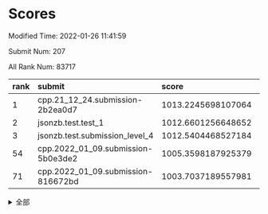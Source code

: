 # Scores

Modified Time: 2022-01-26 11:41:59

Submit Num: 207

All Rank Num: 83717

| rank |               submit               |       score        |       sigma        | pk_num |
| :--- | :--------------------------------- | :----------------- | :----------------- | :----- |
| 1    | cpp.21_12_24.submission-2b2ea0d7   | 1013.2245698107064 | 0.8239097529193365 | 1616   |
| 2    | jsonzb.test.test_1                 | 1012.6601256648652 | 0.8216447266536574 | 1619   |
| 3    | jsonzb.test.submission_level_4     | 1012.5404468527184 | 0.7990165674250123 | 1616   |
| 54   | cpp.2022_01_09.submission-5b0e3de2 | 1005.3598187925379 | 0.7158461853043089 | 1619   |
| 71   | cpp.2022_01_09.submission-816672bd | 1003.7037189557981 | 0.7209109301583065 | 1621   |


<details>
<summary>全部</summary>

| rank |                 submit                 |       score        |       sigma        | pk_num |
| :--- | :------------------------------------- | :----------------- | :----------------- | :----- |
| 1    | cpp.21_12_24.submission-2b2ea0d7       | 1013.2245698107064 | 0.8239097529193365 | 1616   |
| 2    | jsonzb.test.test_1                     | 1012.6601256648652 | 0.8216447266536574 | 1619   |
| 3    | jsonzb.test.submission_level_4         | 1012.5404468527184 | 0.7990165674250123 | 1616   |
| 4    | gobigger.level_3.submission_level_3_22 | 1011.2038917184778 | 0.783957177249678  | 1621   |
| 5    | gobigger.level_3.submission_level_3_3  | 1011.0348117229722 | 0.78200462320678   | 1622   |
| 6    | gobigger.level_3.submission_level_3_10 | 1010.9114544344741 | 0.7679297069033981 | 1619   |
| 7    | gobigger.level_3.submission_level_3_32 | 1010.9019541710928 | 0.7596212071042144 | 1614   |
| 8    | gobigger.level_3.submission_level_3_19 | 1010.8143381713209 | 0.7657485413474188 | 1611   |
| 9    | gobigger.level_3.submission_level_3_16 | 1010.7828626044135 | 0.7763709887556824 | 1618   |
| 10   | gobigger.level_3.submission_level_3_36 | 1010.7613868585921 | 0.7725748081822751 | 1616   |
| 11   | gobigger.level_3.submission_level_3_39 | 1010.6639807050174 | 0.7565554895096058 | 1620   |
| 12   | gobigger.level_3.submission_level_3_9  | 1010.6151458396415 | 0.7481654669899968 | 1616   |
| 13   | gobigger.level_3.submission_level_3_40 | 1010.5820727145255 | 0.7846168910271396 | 1622   |
| 14   | gobigger.level_3.submission_level_3_49 | 1010.5031865630199 | 0.7707791741905531 | 1612   |
| 15   | gobigger.level_3.submission_level_3_44 | 1010.3915339951598 | 0.7555541620284859 | 1622   |
| 16   | gobigger.level_3.submission_level_3_7  | 1010.384638487665  | 0.7792602559023099 | 1619   |
| 17   | gobigger.level_3.submission_level_3_29 | 1010.3242916681445 | 0.7706417399610745 | 1621   |
| 18   | gobigger.level_3.submission_level_3_24 | 1010.3095172036483 | 0.7774684539244792 | 1616   |
| 19   | gobigger.level_3.submission_level_3_34 | 1010.2804027863216 | 0.7375838037779763 | 1617   |
| 20   | gobigger.level_3.submission_level_3_43 | 1010.2720611119688 | 0.757692288181404  | 1619   |
| 21   | gobigger.level_3.submission_level_3_26 | 1010.2698145126659 | 0.7563408189563381 | 1619   |
| 22   | gobigger.level_3.submission_level_3_30 | 1010.2512131360406 | 0.7774322694394276 | 1619   |
| 23   | gobigger.level_3.submission_level_3_31 | 1010.2084838178527 | 0.7571340468392722 | 1614   |
| 24   | gobigger.level_3.submission_level_3_48 | 1010.2066399202939 | 0.7477897077430562 | 1619   |
| 25   | gobigger.level_3.submission_level_3_0  | 1010.1899146873141 | 0.767215170270094  | 1616   |
| 26   | gobigger.level_3.submission_level_3_42 | 1010.1495319263939 | 0.755917718367375  | 1616   |
| 27   | gobigger.level_3.submission_level_3_20 | 1010.1385699891738 | 0.7543434293815625 | 1620   |
| 28   | gobigger.level_3.submission_level_3_2  | 1010.1034199366499 | 0.7780627694680333 | 1618   |
| 29   | gobigger.level_3.submission_level_3_14 | 1010.063052520584  | 0.752118250927896  | 1618   |
| 30   | gobigger.level_3.submission_level_3_35 | 1010.0569111757219 | 0.769744379574614  | 1614   |
| 31   | gobigger.level_3.submission_level_3_33 | 1010.0480299597357 | 0.7665463138592906 | 1621   |
| 32   | gobigger.level_3.submission_level_3_12 | 1010.0386632702098 | 0.7523264889881605 | 1621   |
| 33   | gobigger.level_3.submission_level_3_45 | 1009.9630753963509 | 0.7426404164185122 | 1618   |
| 34   | gobigger.level_3.submission_level_3_47 | 1009.840912173694  | 0.7449352667420711 | 1620   |
| 35   | gobigger.level_3.submission_level_3_4  | 1009.831019751196  | 0.7599446879939618 | 1621   |
| 36   | gobigger.level_3.submission_level_3_23 | 1009.8253295941698 | 0.7855229201007341 | 1619   |
| 37   | gobigger.level_3.submission_level_3_18 | 1009.644180405781  | 0.7392069963487399 | 1617   |
| 38   | gobigger.level_3.submission_level_3_11 | 1009.6219501702809 | 0.748123990409665  | 1615   |
| 39   | gobigger.level_3.submission_level_3_46 | 1009.5506977994    | 0.7504271771349202 | 1619   |
| 40   | gobigger.level_3.submission_level_3_28 | 1009.4704619456847 | 0.7547461510367389 | 1622   |
| 41   | gobigger.level_3.submission_level_3_25 | 1009.3970573619824 | 0.7429792401762628 | 1618   |
| 42   | gobigger.level_3.submission_level_3_6  | 1009.3777341235476 | 0.7692199980588518 | 1616   |
| 43   | gobigger.level_3.submission_level_3_8  | 1009.1659970414663 | 0.7463578950183917 | 1620   |
| 44   | gobigger.level_3.submission_level_3_38 | 1009.1585173370574 | 0.7682773239979207 | 1615   |
| 45   | gobigger.level_3.submission_level_3_21 | 1009.0663104404215 | 0.7436484873239998 | 1615   |
| 46   | gobigger.level_3.submission_level_3_27 | 1008.9586730382041 | 0.7534884282959566 | 1615   |
| 47   | gobigger.level_3.submission_level_3_41 | 1008.8834880107225 | 0.7502093056790073 | 1617   |
| 48   | gobigger.level_3.submission_level_3_15 | 1008.7460971138611 | 0.7445101096703531 | 1621   |
| 49   | gobigger.level_3.submission_level_3_37 | 1008.7378159598093 | 0.7499690196391932 | 1616   |
| 50   | gobigger.level_3.submission_level_3_13 | 1008.7028361124014 | 0.7256523806612943 | 1617   |
| 51   | gobigger.level_3.submission_level_3_5  | 1008.5541095569852 | 0.7539339482114578 | 1620   |
| 52   | gobigger.level_3.submission_level_3_1  | 1008.2793991959119 | 0.7385278306375895 | 1616   |
| 53   | gobigger.level_3.submission_level_3_17 | 1007.2276513831616 | 0.7228027006846816 | 1618   |
| 54   | cpp.2022_01_09.submission-5b0e3de2     | 1005.3598187925379 | 0.7158461853043089 | 1619   |
| 55   | gobigger.level_1.submission_level_1_36 | 1005.315453623892  | 0.7318925491331238 | 1621   |
| 56   | gobigger.level_1.submission_level_1_46 | 1005.0849832985166 | 0.7349548940865964 | 1618   |
| 57   | gobigger.level_1.submission_level_1_13 | 1004.9631161725648 | 0.7263818779747921 | 1623   |
| 58   | gobigger.level_1.submission_level_1_22 | 1004.7178001417077 | 0.7159287224152493 | 1621   |
| 59   | gobigger.level_1.submission_level_1_32 | 1004.7131007496706 | 0.7175916814807113 | 1619   |
| 60   | gobigger.level_1.submission_level_1_14 | 1004.5653105542651 | 0.7135192739913787 | 1615   |
| 61   | gobigger.level_1.submission_level_1_34 | 1004.4528676579264 | 0.7143817556359148 | 1614   |
| 62   | gobigger.level_1.submission_level_1_7  | 1004.3068052223038 | 0.7227806789184532 | 1615   |
| 63   | gobigger.level_1.submission_level_1_25 | 1004.1776853572667 | 0.715163632422734  | 1611   |
| 64   | gobigger.level_1.submission_level_1_20 | 1004.1660378230977 | 0.7073392340516684 | 1619   |
| 65   | gobigger.level_1.submission_level_1_42 | 1004.1515974021802 | 0.7264672706678088 | 1615   |
| 66   | gobigger.level_1.submission_level_1_15 | 1004.1445800135839 | 0.712527900257482  | 1615   |
| 67   | gobigger.level_1.submission_level_1_28 | 1004.0598428308354 | 0.7255807695584607 | 1617   |
| 68   | gobigger.level_1.submission_level_1_11 | 1003.8803383828554 | 0.7178549611321471 | 1621   |
| 69   | gobigger.level_1.submission_level_1_43 | 1003.8451019317448 | 0.7103403797311615 | 1615   |
| 70   | gobigger.level_1.submission_level_1_6  | 1003.7091771243082 | 0.709111888649577  | 1613   |
| 71   | cpp.2022_01_09.submission-816672bd     | 1003.7037189557981 | 0.7209109301583065 | 1621   |
| 72   | gobigger.level_1.submission_level_1_19 | 1003.6323581412688 | 0.7227767364239157 | 1620   |
| 73   | gobigger.level_1.submission_level_1_24 | 1003.5518905649499 | 0.7119229386445348 | 1622   |
| 74   | gobigger.level_1.submission_level_1_30 | 1003.5475991152641 | 0.7072393237101445 | 1618   |
| 75   | gobigger.level_1.submission_level_1_40 | 1003.4314501013473 | 0.7206443625512091 | 1617   |
| 76   | gobigger.level_1.submission_level_1_45 | 1003.4255156285024 | 0.722930909210604  | 1616   |
| 77   | gobigger.level_1.submission_level_1_21 | 1003.4218133025145 | 0.7164431342861319 | 1614   |
| 78   | gobigger.level_1.submission_level_1_16 | 1003.3853028478462 | 0.7314729862993998 | 1619   |
| 79   | gobigger.level_1.submission_level_1_31 | 1003.3650937495066 | 0.714124247601582  | 1616   |
| 80   | gobigger.level_1.submission_level_1_10 | 1003.3644978450595 | 0.7225299267883836 | 1622   |
| 81   | gobigger.level_1.submission_level_1_12 | 1003.3375138564729 | 0.706827361333682  | 1618   |
| 82   | gobigger.level_1.submission_level_1_29 | 1003.2485146754364 | 0.7105428023444984 | 1617   |
| 83   | gobigger.level_1.submission_level_1_39 | 1003.2166080730321 | 0.7066679406568125 | 1618   |
| 84   | gobigger.level_1.submission_level_1_26 | 1003.1879500036613 | 0.7249227098600022 | 1620   |
| 85   | gobigger.level_1.submission_level_1_37 | 1003.1454603202839 | 0.7208100776799986 | 1620   |
| 86   | gobigger.level_1.submission_level_1_17 | 1003.138333397887  | 0.72329746990675   | 1620   |
| 87   | gobigger.level_1.submission_level_1_3  | 1003.1104624312511 | 0.7137252075206286 | 1622   |
| 88   | gobigger.level_1.submission_level_1_49 | 1003.0697693283594 | 0.708763953166664  | 1614   |
| 89   | gobigger.level_1.submission_level_1_27 | 1003.0511988028326 | 0.7203135976030363 | 1615   |
| 90   | gobigger.level_1.submission_level_1_41 | 1002.9664967162945 | 0.7175507651942474 | 1623   |
| 91   | gobigger.level_1.submission_level_1_0  | 1002.9580262425094 | 0.7400011532158625 | 1614   |
| 92   | gobigger.level_1.submission_level_1_35 | 1002.8940759778769 | 0.7155317618460922 | 1620   |
| 93   | gobigger.level_1.submission_level_1_1  | 1002.8804085344335 | 0.7130914264685977 | 1619   |
| 94   | gobigger.level_1.submission_level_1_23 | 1002.8537397050093 | 0.710039888669735  | 1615   |
| 95   | gobigger.level_1.submission_level_1_9  | 1002.7883424267521 | 0.7255318120061204 | 1612   |
| 96   | gobigger.level_1.submission_level_1_18 | 1002.7805667587544 | 0.7178620359410945 | 1617   |
| 97   | gobigger.level_1.submission_level_1_33 | 1002.7406072120277 | 0.7204954392103827 | 1615   |
| 98   | gobigger.level_1.submission_level_1_48 | 1002.7223107350494 | 0.7098705162469274 | 1615   |
| 99   | gobigger.level_1.submission_level_1_47 | 1002.5546137002938 | 0.7184877083006952 | 1617   |
| 100  | gobigger.level_1.submission_level_1_4  | 1002.3776094697093 | 0.7112466937714856 | 1619   |
| 101  | gobigger.level_1.submission_level_1_44 | 1002.3714585053217 | 0.719330895815653  | 1621   |
| 102  | gobigger.level_1.submission_level_1_38 | 1002.0859770356584 | 0.7264581553597019 | 1618   |
| 103  | gobigger.level_1.submission_level_1_5  | 1002.0836697955539 | 0.7114508618036464 | 1612   |
| 104  | gobigger.level_1.submission_level_1_8  | 1001.8516738578302 | 0.714814827935097  | 1614   |
| 105  | gobigger.level_1.submission_level_1_2  | 1001.7296547315669 | 0.6981086822795817 | 1615   |
| 106  | gobigger.random.submission_random_35   | 996.984705514521   | 0.6926118668622447 | 1618   |
| 107  | gobigger.random.submission_random_34   | 996.9215254864115  | 0.6957185375265524 | 1612   |
| 108  | gobigger.random.submission_random_21   | 996.8481180640085  | 0.7118490536668961 | 1617   |
| 109  | gobigger.random.submission_random_7    | 996.8101930462498  | 0.712112834473913  | 1617   |
| 110  | gobigger.random.submission_random_46   | 996.7880451471092  | 0.7134931310019367 | 1614   |
| 111  | gobigger.random.submission_random_39   | 996.7776703996662  | 0.6955801087571705 | 1618   |
| 112  | gobigger.random.submission_random_5    | 996.7403089152849  | 0.7049259616358377 | 1621   |
| 113  | gobigger.random.submission_random_44   | 996.7071469887834  | 0.7324739217133921 | 1620   |
| 114  | gobigger.random.submission_random_2    | 996.6973917810873  | 0.7138487674095025 | 1622   |
| 115  | gobigger.random.submission_random_36   | 996.6321486134907  | 0.703399199677257  | 1617   |
| 116  | gobigger.random.submission_random_12   | 996.6014222089287  | 0.7048952992280666 | 1618   |
| 117  | gobigger.random.submission_random_18   | 996.5935768634108  | 0.7062330070791539 | 1623   |
| 118  | gobigger.random.submission_random_15   | 996.493726416787   | 0.7186944601408809 | 1627   |
| 119  | gobigger.random.submission_random_20   | 996.4803325725155  | 0.7099876053107753 | 1624   |
| 120  | gobigger.random.submission_random_10   | 996.426117260278   | 0.7087444581659973 | 1618   |
| 121  | gobigger.random.submission_random_38   | 996.3934614069224  | 0.7151610954258271 | 1611   |
| 122  | gobigger.random.submission_random_8    | 996.3862651411781  | 0.7149415839062547 | 1621   |
| 123  | gobigger.random.submission_random_1    | 996.357926419422   | 0.7007172794646929 | 1617   |
| 124  | gobigger.random.submission_random_11   | 996.303785457639   | 0.7095138371517934 | 1619   |
| 125  | gobigger.random.submission_random_9    | 996.1988831860679  | 0.7109443200047941 | 1618   |
| 126  | gobigger.random.submission_random_42   | 996.1753639307507  | 0.7081483365612634 | 1618   |
| 127  | gobigger.random.submission_random_25   | 995.9925636490676  | 0.7131171420055827 | 1613   |
| 128  | gobigger.random.submission_random_32   | 995.988937326753   | 0.7104922071368261 | 1616   |
| 129  | gobigger.random.submission_random_0    | 995.9748321519094  | 0.7093352072311213 | 1624   |
| 130  | gobigger.random.submission_random_22   | 995.928229859482   | 0.7274037646179009 | 1622   |
| 131  | gobigger.random.submission_random_14   | 995.8926165720188  | 0.7031559569311823 | 1616   |
| 132  | gobigger.random.submission_random_43   | 995.8823467436684  | 0.7249851819746177 | 1618   |
| 133  | gobigger.random.submission_random_30   | 995.8573703456099  | 0.7066088616286613 | 1615   |
| 134  | gobigger.random.submission_random_3    | 995.8040639482954  | 0.7172681082529792 | 1618   |
| 135  | gobigger.random.submission_random_27   | 995.7942488547508  | 0.7205657140353868 | 1620   |
| 136  | gobigger.random.submission_random_49   | 995.7766763019767  | 0.710969727798467  | 1614   |
| 137  | gobigger.random.submission_random_41   | 995.767964683016   | 0.7205087888486885 | 1614   |
| 138  | gobigger.random.submission_random_6    | 995.7660364083818  | 0.7131998411925092 | 1617   |
| 139  | gobigger.random.submission_random_33   | 995.749764693567   | 0.7132581285983604 | 1616   |
| 140  | gobigger.random.submission_random_23   | 995.6819182142907  | 0.7194662043773875 | 1622   |
| 141  | gobigger.random.submission_random_48   | 995.6763444636055  | 0.73061724421651   | 1620   |
| 142  | gobigger.random.submission_random_24   | 995.6638254257448  | 0.7196814185724066 | 1613   |
| 143  | gobigger.random.submission_random_19   | 995.6612450290432  | 0.7054360149154131 | 1619   |
| 144  | gobigger.random.submission_random_47   | 995.6257609398117  | 0.714551254974112  | 1617   |
| 145  | gobigger.random.submission_random_28   | 995.4168026245948  | 0.7144100917889542 | 1616   |
| 146  | gobigger.random.submission_random_45   | 995.3066454504514  | 0.7155133322656458 | 1623   |
| 147  | gobigger.random.submission_random_17   | 995.1132357357667  | 0.7222570021390132 | 1617   |
| 148  | gobigger.random.submission_random_29   | 995.0856879414097  | 0.7105751365499414 | 1618   |
| 149  | gobigger.random.submission_random_26   | 995.0195324555353  | 0.7096725437276014 | 1621   |
| 150  | gobigger.random.submission_random_4    | 994.9413920226731  | 0.7036715404651308 | 1622   |
| 151  | gobigger.random.submission_random_37   | 994.9302370069339  | 0.7101139434901229 | 1619   |
| 152  | gobigger.random.submission_random_16   | 994.9222406244569  | 0.7186845609507666 | 1621   |
| 153  | gobigger.random.submission_random_13   | 994.7415506890856  | 0.714512933072741  | 1622   |
| 154  | gobigger.random.submission_random_31   | 994.165448133503   | 0.7232154212070687 | 1618   |
| 155  | gobigger.random.submission_random_40   | 993.7280119233016  | 0.7210415076726887 | 1616   |
| 156  | gobigger.level_2.submission_level_2_22 | 993.6858517763858  | 0.7484319313419486 | 1620   |
| 157  | gobigger.level_2.submission_level_2_32 | 993.6470744614159  | 0.7431699249475876 | 1615   |
| 158  | gobigger.level_2.submission_level_2_10 | 993.5047037690795  | 0.7195286920501995 | 1614   |
| 159  | gobigger.level_2.submission_level_2_25 | 993.3120926921476  | 0.7221575001672105 | 1624   |
| 160  | gobigger.level_2.submission_level_2_9  | 993.2808913091006  | 0.7419468468144995 | 1614   |
| 161  | gobigger.level_2.submission_level_2_31 | 993.0848407979386  | 0.7558155691089286 | 1618   |
| 162  | gobigger.level_2.submission_level_2_4  | 992.9762275269323  | 0.7505261366873214 | 1613   |
| 163  | gobigger.level_2.submission_level_2_5  | 992.9695553820079  | 0.7309870941459997 | 1614   |
| 164  | gobigger.level_2.submission_level_2_12 | 992.9298507142985  | 0.7248822216713142 | 1624   |
| 165  | gobigger.level_2.submission_level_2_1  | 992.8465657019599  | 0.7416963122956376 | 1621   |
| 166  | gobigger.level_2.submission_level_2_40 | 992.8186781957905  | 0.7464181811578938 | 1612   |
| 167  | gobigger.level_2.submission_level_2_8  | 992.6636968216816  | 0.7389434524726912 | 1616   |
| 168  | gobigger.level_2.submission_level_2_39 | 992.6139492814225  | 0.7427914553155907 | 1620   |
| 169  | gobigger.level_2.submission_level_2_26 | 992.5285120027966  | 0.7391644051626488 | 1618   |
| 170  | gobigger.level_2.submission_level_2_33 | 992.5077180831729  | 0.7442809215700367 | 1616   |
| 171  | gobigger.level_2.submission_level_2_41 | 992.5063910235166  | 0.7189640764410861 | 1615   |
| 172  | gobigger.level_2.submission_level_2_13 | 992.2204740041851  | 0.7461645791646966 | 1616   |
| 173  | gobigger.level_2.submission_level_2_17 | 992.2122321109366  | 0.7519996384975306 | 1617   |
| 174  | gobigger.level_2.submission_level_2_3  | 992.0441499716552  | 0.7362941246681617 | 1616   |
| 175  | gobigger.level_2.submission_level_2_29 | 992.0175483453118  | 0.749352452694498  | 1619   |
| 176  | gobigger.level_2.submission_level_2_15 | 991.9209545051231  | 0.7408439419951238 | 1615   |
| 177  | gobigger.level_2.submission_level_2_19 | 991.9010028763792  | 0.7444665267920961 | 1616   |
| 178  | gobigger.level_2.submission_level_2_43 | 991.8693219891777  | 0.7345389588722718 | 1617   |
| 179  | gobigger.level_2.submission_level_2_38 | 991.8317311664064  | 0.7450315765519758 | 1612   |
| 180  | gobigger.level_2.submission_level_2_23 | 991.7584911574373  | 0.7453012746038729 | 1618   |
| 181  | gobigger.level_2.submission_level_2_45 | 991.7477939394114  | 0.7529226768871673 | 1619   |
| 182  | gobigger.level_2.submission_level_2_28 | 991.7284557340162  | 0.746015440806918  | 1620   |
| 183  | gobigger.level_2.submission_level_2_2  | 991.637428932799   | 0.7552822113329216 | 1620   |
| 184  | gobigger.level_2.submission_level_2_7  | 991.6032520570708  | 0.7705838501062948 | 1622   |
| 185  | gobigger.level_2.submission_level_2_42 | 991.5509338603359  | 0.7753939666756594 | 1615   |
| 186  | gobigger.level_2.submission_level_2_49 | 991.5354402498801  | 0.7561643337914159 | 1617   |
| 187  | gobigger.level_2.submission_level_2_48 | 991.4631878513751  | 0.7760456972990959 | 1619   |
| 188  | gobigger.level_2.submission_level_2_27 | 991.4499573635121  | 0.7517146555030123 | 1620   |
| 189  | gobigger.level_2.submission_level_2_34 | 991.3370761065435  | 0.7596600373272939 | 1619   |
| 190  | gobigger.level_2.submission_level_2_6  | 991.308168773191   | 0.7584572615412898 | 1613   |
| 191  | gobigger.level_2.submission_level_2_16 | 991.2684925259116  | 0.7777052684380611 | 1617   |
| 192  | gobigger.level_2.submission_level_2_24 | 991.2112665472268  | 0.7836804392678915 | 1618   |
| 193  | gobigger.level_2.submission_level_2_37 | 991.1465028373407  | 0.7641342291265988 | 1610   |
| 194  | gobigger.level_2.submission_level_2_21 | 991.0742770113987  | 0.7477525679520616 | 1619   |
| 195  | gobigger.level_2.submission_level_2_14 | 991.0065651662816  | 0.7609449480918804 | 1614   |
| 196  | gobigger.level_2.submission_level_2_30 | 990.9410454349446  | 0.7622736525511519 | 1617   |
| 197  | gobigger.level_2.submission_level_2_0  | 990.8916475198171  | 0.7688583975881    | 1619   |
| 198  | gobigger.level_2.submission_level_2_11 | 990.8752271691156  | 0.7624185716300171 | 1616   |
| 199  | gobigger.level_2.submission_level_2_18 | 990.8075723157008  | 0.7774853029365354 | 1618   |
| 200  | gobigger.level_2.submission_level_2_47 | 990.7225684100615  | 0.7542546860768322 | 1617   |
| 201  | gobigger.level_2.submission_level_2_46 | 990.4474651158056  | 0.7655704672313862 | 1619   |
| 202  | gobigger.level_2.submission_level_2_44 | 990.139792546115   | 0.7595501727885565 | 1618   |
| 203  | gobigger.level_2.submission_level_2_35 | 989.9705128738034  | 0.7679000796288541 | 1618   |
| 204  | gobigger.level_2.submission_level_2_36 | 989.7704245741007  | 0.7546591132131417 | 1613   |
| 205  | gobigger.level_2.submission_level_2_20 | 989.6455465093136  | 0.7803009052391524 | 1621   |
| 206  | gobigger.none.submission_none_0        | 978.7450885725377  | 1.3365211668653734 | 1622   |
| 207  | gobigger.none.submission_none_1        | 975.6942376820442  | 1.5290078745457687 | 1622   |

</details>